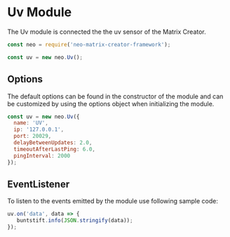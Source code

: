 # Uv Module

The Uv module is connected the the uv sensor of the Matrix Creator.

```javascript
const neo = require('neo-matrix-creator-framework');

const uv = new neo.Uv();
```



## Options

The default options can be found in the constructor of the module and can be customized by using the options object when initializing the module.

```javascript
const uv = new neo.Uv({
  name: 'UV',
  ip: '127.0.0.1',
  port: 20029,
  delayBetweenUpdates: 2.0,
  timeoutAfterLastPing: 6.0,
  pingInterval: 2000
});
```



## EventListener

To listen to the events emitted by the module use following sample code:

```javascript
uv.on('data', data => {
   buntstift.info(JSON.stringify(data));
});
```
